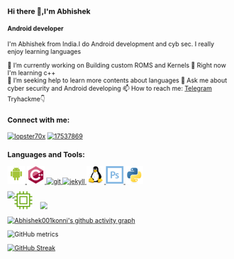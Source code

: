 ### Hi there 👋,I'm Abhishek
#### Android developer 
I'm Abhishek from India.I do Android development and cyb sec. I really enjoy learning languages

 🔭 I’m currently working on Building custom ROMS and Kernels 
 🌱 Right now I'm learning c++  
 🤔 I’m seeking help to learn more contents about languages 
 💬 Ask me about cyber security and Android developing 
 📫 How to reach me:  [Telegram](https://t.me/Lopster_70) 
 Tryhackme👇
<script src="https://tryhackme.com/badge/453800"></script>


<h3 align="left">Connect with me:</h3>
<p align="left">
<a href="https://twitter.com/lopster70x" target="blank"><img align="center" src="https://raw.githubusercontent.com/rahuldkjain/github-profile-readme-generator/master/src/images/icons/Social/twitter.svg" alt="lopster70x" height="30" width="40" /></a>
<a href="https://stackoverflow.com/users/17537869" target="blank"><img align="center" src="https://raw.githubusercontent.com/rahuldkjain/github-profile-readme-generator/master/src/images/icons/Social/stack-overflow.svg" alt="17537869" height="30" width="40" /></a>
</p>

<h3 align="left">Languages and Tools:</h3>
<p align="left"> <a href="https://developer.android.com" target="_blank" rel="noreferrer"> <img src="https://raw.githubusercontent.com/devicons/devicon/master/icons/android/android-original-wordmark.svg" alt="android" width="40" height="40"/> </a> <a href="https://www.w3schools.com/cpp/" target="_blank" rel="noreferrer"> <img src="https://raw.githubusercontent.com/devicons/devicon/master/icons/cplusplus/cplusplus-original.svg" alt="cplusplus" width="40" height="40"/> </a> <a href="https://git-scm.com/" target="_blank" rel="noreferrer"> <img src="https://www.vectorlogo.zone/logos/git-scm/git-scm-icon.svg" alt="git" width="40" height="40"/> </a> <a href="https://jekyllrb.com/" target="_blank" rel="noreferrer"> <img src="https://www.vectorlogo.zone/logos/jekyllrb/jekyllrb-icon.svg" alt="jekyll" width="40" height="40"/> </a> <a href="https://www.linux.org/" target="_blank" rel="noreferrer"> <img src="https://raw.githubusercontent.com/devicons/devicon/master/icons/linux/linux-original.svg" alt="linux" width="40" height="40"/> </a> <a href="https://www.photoshop.com/en" target="_blank" rel="noreferrer"> <img src="https://raw.githubusercontent.com/devicons/devicon/master/icons/photoshop/photoshop-line.svg" alt="photoshop" width="40" height="40"/> </a> <a href="https://www.python.org" target="_blank" rel="noreferrer"> <img src="https://raw.githubusercontent.com/devicons/devicon/master/icons/python/python-original.svg" alt="python" width="40" height="40"/> </a> </p>
<a href='https://docs.github.com/en/developers'><img src='https://raw.githubusercontent.com/acervenky/animated-github-badges/master/assets/devbadge.gif' width='40' height='40'></a> 

<a href="https://github-readme-stats.vercel.app/api/top-langs/?username=Abhishek001konni&hide=php&theme=tokyonight">
  <img align="left" src="https://github-readme-stats.vercel.app/api/top-langs/?username=Abhishek001konni&hide=php&theme=tokyonight" />
</a>
<img src="https://github-readme-stats.vercel.app/api?username=Abhishek001konni&&show_icons=true&title_color=ffffff&icon_color=bb2acf&text_color=daf7dc&bg_color=000000">

[![Abhishek001konni's github activity graph](https://activity-graph.herokuapp.com/graph?username=Abhishek001konni&theme=react-dark)](https://github.com/ashutosh00710/github-readme-activity-graph)


![GitHub metrics](https://metrics.lecoq.io/Abhishek001konni)  

[![GitHub Streak](https://github-readme-streak-stats.herokuapp.com/?user=Abhishek001konni&theme=highcontrast)](https://git.io/streak-stats)

